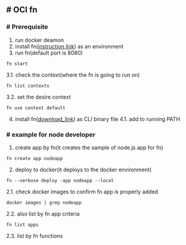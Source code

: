 ## # OCI fn

### # Prerequisite
1. run docker deamon
2. install fn([instruction link](https://fnproject.io/tutorials/node/intro/)) as an environment
3. run fn(default port is 8080)
```
fn start
```
3.1. check the context(where the fn is going to run on)
```
fn list contexts
```
3.2. set the desire context
```
fn use context default
```
4. install fn([download_link](https://github.com/fnproject/cli/releases/)) as CLI binary file 
4.1. add to running PATH

### # example for node developer
1. create app by fn(it creates the sample of node.js app for fn)
```
fn create app nodeapp
```
2. deploy to docker(it deploys to the docker environment)
```
fn --verbose deploy -app nodeapp --local
```
2.1. check docker images to confirm fn app is properly added
```
docker images | grep nodeapp
```
2.2. also list by fn app criteria
```
fn list apps
```
2.3. list by fn functions 
